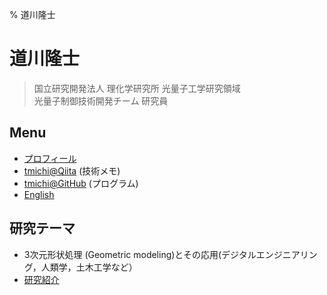 % 道川隆士  
# 道川隆士
> 国立研究開発法人 理化学研究所 光量子工学研究領域  
> 光量子制御技術開発チーム 研究員


## Menu

 - [プロフィール](profile.html)
 - [tmichi@Qiita](https://qiita.com/tmichi) (技術メモ)
 - [tmichi@GitHub](https://github.com/tmichi) (プログラム)
 - [English](index.html)

## 研究テーマ

 - 3次元形状処理 (Geometric modeling)とその応用(デジタルエンジニアリング，人類学，土木工学など）
 - [研究紹介](research.html)
